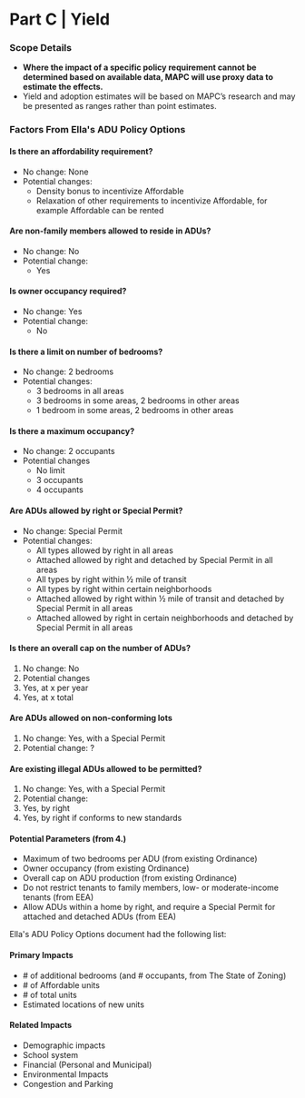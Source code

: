 # Part C | Yield

### Scope Details

* **Where the impact of a specific policy requirement cannot be determined based on available data, MAPC will use proxy data to estimate the effects.**&#x20;
* Yield and adoption estimates will be based on MAPC’s research and may be presented as ranges rather than point estimates.

### Factors From Ella's ADU Policy Options

#### Is there an affordability requirement?&#x20;

* No change: None&#x20;
* Potential changes: &#x20;
  * Density bonus to incentivize Affordable&#x20;
  * Relaxation of other requirements to incentivize Affordable, for example Affordable can be rented&#x20;

#### Are non-family members allowed to reside in ADUs?&#x20;

* No change: No&#x20;
* Potential change:&#x20;
  * Yes&#x20;

#### Is owner occupancy required?&#x20;

* No change: Yes&#x20;
* Potential change:&#x20;
  * No&#x20;

#### Is there a limit on number of bedrooms?&#x20;

* No change: 2 bedrooms&#x20;
* Potential changes:&#x20;
  * 3 bedrooms in all areas&#x20;
  * 3 bedrooms in some areas, 2 bedrooms in other areas&#x20;
  * 1 bedroom in some areas, 2 bedrooms in other areas&#x20;

#### Is there a maximum occupancy?&#x20;

* No change: 2 occupants&#x20;
* Potential changes&#x20;
  * No limit&#x20;
  * 3 occupants&#x20;
  * 4 occupants&#x20;



#### Are ADUs allowed by right or Special Permit?&#x20;

* No change: Special Permit&#x20;
* Potential changes:&#x20;
  * All types allowed by right in all areas&#x20;
  * Attached allowed by right and detached by Special Permit in all areas &#x20;
  * All types by right within ½ mile of transit&#x20;
  * All types by right within certain neighborhoods&#x20;
  * Attached allowed by right within ½ mile of transit and detached by Special Permit in all areas&#x20;
  * Attached allowed by right in certain neighborhoods and detached by Special Permit in all areas&#x20;

#### Is there an overall cap on the number of ADUs?&#x20;

1. No change: No&#x20;
2. Potential changes&#x20;
3. Yes, at x per year&#x20;
4. Yes, at x total&#x20;

#### Are ADUs allowed on non-conforming lots&#x20;

1. No change: Yes, with a Special Permit&#x20;
2. Potential change: ?&#x20;

#### Are existing illegal ADUs allowed to be permitted?&#x20;

1. No change: Yes, with a Special Permit&#x20;
2. Potential change:&#x20;
3. Yes, by right &#x20;
4. Yes, by right if conforms to new standards&#x20;

#### Potential Parameters (from 4.)

* Maximum of two bedrooms per ADU (from existing Ordinance)
* Owner occupancy (from existing Ordinance)
* Overall cap on ADU production (from existing Ordinance)
* Do not restrict tenants to family members, low- or moderate-income tenants (from EEA)
* Allow ADUs within a home by right, and require a Special Permit for attached and detached ADUs (from EEA)



Ella's ADU Policy Options document had the following list:

#### Primary Impacts&#x20;

* \# of additional bedrooms (and # occupants, from The State of Zoning)
* \# of Affordable units&#x20;
* \# of total units&#x20;
* Estimated locations of new units&#x20;

#### Related Impacts&#x20;

* Demographic impacts&#x20;
* School system&#x20;
* Financial (Personal and Municipal)&#x20;
* Environmental Impacts&#x20;
* Congestion and Parking&#x20;
